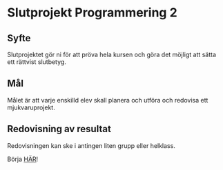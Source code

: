 # Slutprojekt Programmering 2

## Syfte

Slutprojektet gör ni för att pröva hela kursen och göra det möjligt att sätta ett rättvist slutbetyg.

## Mål

Målet är att varje enskilld elev skall planera och utföra och redovisa ett mjukvaruprojekt.

## Redovisning av resultat

Redovisningen kan ske i antingen liten grupp eller helklass.


Börja [HÄR](/assets/Projekt.md)!
